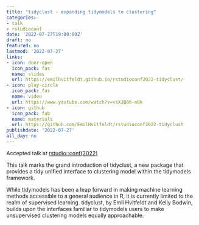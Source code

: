 ```yaml
---
title: "tidyclust - expanding tidymodels to clustering"
categories:
- talk
- rstudioconf
date: '2022-07-27T19:00:00Z'
draft: no
featured: no
lastmod: '2022-07-27'
links:
- icon: door-open
  icon_pack: fas
  name: slides
  url: https://emilhvitfeldt.github.io/rstudioconf2022-tidyclust/
- icon: play-circle
  icon_pack: fas
  name: video
  url: https://www.youtube.com/watch?v=vsXJBO6-nQk
- icon: github
  icon_pack: fab
  name: materials
  url: https://github.com/EmilHvitfeldt/rstudioconf2022-tidyclust
publishdate: '2022-07-27'
all_day: no
---
```


Accepted talk at [rstudio::conf(2022)](https://www.rstudio.com/conference/)

This talk marks the grand introduction of tidyclust, a new package that provides a tidy unified interface to clustering model within the tidymodels framework.

While tidymodels has been a leap forward in making machine learning methods accessible to a general audience in R, it is currently limited to the realm of supervised learning. tidyclust, by Emil Hvitfeldt and Kelly Bodwin, builds upon the interfaces familiar to tidymodels users to make unsupervised clustering models equally approachable.
